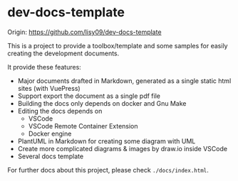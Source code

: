 # dev-docs-template

Origin: https://github.com/lisy09/dev-docs-template

This is a project to provide a toolbox/template and some samples for easily creating the development documents.

It provide these features:
- Major documents drafted in Markdown, generated as a single static html sites (with VuePress)
- Support export the document as a single pdf file
- Building the docs only depends on docker and Gnu Make
- Editing the docs depends on
  - VSCode
  - VSCode Remote Container Extension
  - Docker engine
- PlantUML in Markdown for creating some diagram with UML
- Create more complicated diagrams & images by draw.io inside VSCode
- Several docs template

For further docs about this project, please check `./docs/index.html`.